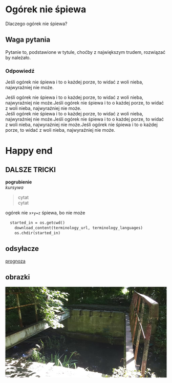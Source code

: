 # Ogórek nie śpiewa

Dlaczego ogórek nie śpiewa?

## Waga pytania

Pytanie to, podstawione w tytule, choćby z największym trudem, rozwiązać by należało.

### Odpowiedź

Jeśli ogórek nie śpiewa i to o każdej porze, to widać z woli nieba, najwyraźniej nie może. 

Jeśli ogórek nie śpiewa i to o każdej porze, to widać z woli nieba, najwyraźniej nie może.Jeśli ogórek nie śpiewa i to o każdej porze, to widać z woli nieba, najwyraźniej nie może.  
Jeśli ogórek nie śpiewa i to o każdej porze, to widać z woli nieba, najwyraźniej nie może.Jeśli ogórek nie śpiewa i to o każdej porze, to widać z woli nieba, najwyraźniej nie może.Jeśli ogórek nie śpiewa i to o każdej porze, to widać z woli nieba, najwyraźniej nie może.

# Happy end

## DALSZE TRICKI

**pogrubienie**  
*kursywa*
> cytat  
> cytat 

ogórek nie `x+y=z` śpiewa, bo nie może

```
  started_in = os.getcwd()
    download_content(terminology_url, terminology_languages)
    os.chdir(started_in)
```
## odsyłacze ##

[prognoza](https://meteo.pl/)

## obrazki

![mostek](mostek.jpg)
